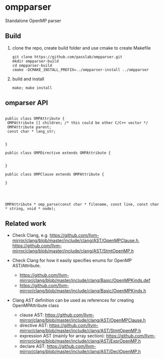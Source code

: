 # ompparser
Standalone OpenMP parser

## Build
1. clone the repo, create build folder and use cmake to create Makefile

       git clone https://github.com/passlab/ompparser.git
       mkdir ompparser-build
       cd ompparser-build
       cmake -DCMAKE_INSTALL_PREFIX=../ompparser-install ../ompparser 

2. build and install
     
       make; make install

## omparser API

```

public class OMPAttribute {
 OMPAttribute [] children; /* this could be other C/C++ vector */
 OMPAttribute parent;
 const char * lang_str;
   

}

public class OMPDirective extends OMPAttribute {


}

public class OMPClause extends OMPAttribute {

}




OMPAttribute * omp_parse(const char * filename, const line, const char * string, void * node);

```

## Related work
* Check Clang, e.g. https://github.com/llvm-mirror/clang/blob/master/include/clang/AST/OpenMPClause.h, https://github.com/llvm-mirror/clang/blob/master/include/clang/AST/StmtOpenMP.h
* Check Clang for how it easily specifies enums for OpenMP AST/Attribute. 
   * https://github.com/llvm-mirror/clang/blob/master/include/clang/Basic/OpenMPKinds.def
   * https://github.com/llvm-mirror/clang/blob/master/include/clang/Basic/OpenMPKinds.h
   
* Clang AST definition can be used as references for creating OpenMPAttribute class
   * clause AST: https://github.com/llvm-mirror/clang/blob/master/include/clang/AST/OpenMPClause.h
   * directive AST: https://github.com/llvm-mirror/clang/blob/master/include/clang/AST/StmtOpenMP.h
   * expression AST (mainly for array section): https://github.com/llvm-mirror/clang/blob/master/include/clang/AST/ExprOpenMP.h
   * declare AST: https://github.com/llvm-mirror/clang/blob/master/include/clang/AST/DeclOpenMP.h


